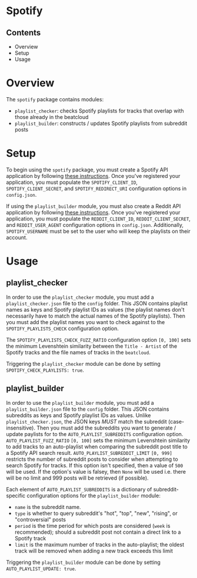 # Spotify

## Contents
* Overview
* Setup
* Usage

# Overview
The `spotify` package contains modules:
* `playlist_checker`: checks Spotify playlists for tracks that overlap with those already in the beatcloud
* `playlist_builder`: constructs / updates Spotify playlists from subreddit posts

# Setup
To begin using the `spotify` package, you must create a Spotify API application by following [these instructions](https://developer.spotify.com/documentation/web-api/quick-start/). Once you've registered your application, you must populate the `SPOTIFY_CLIENT_ID`, `SPOTIFY_CLIENT_SECRET`, and `SPOTIFY_REDIRECT_URI` configuration options in `config.json`.

If using the `playlist_builder` module, you must also create a Reddit API application by following [these instructions](https://rymur.github.io/setup). Once you've registered your application, you must populate the `REDDIT_CLIENT_ID`, `REDDIT_CLIENT_SECRET`, and `REDDIT_USER_AGENT` configuration options in `config.json`. Additionally, `SPOTIFY_USERNAME` must be set to the user who will keep the playlists on their account.

# Usage

## playlist_checker
In order to use the `playlist_checker` module, you must add a `playlist_checker.json` file to the `config` folder. This JSON contains playlist names as keys and Spotify playlist IDs as values (the playlist names don't necessarily have to match the actual names of the Spotify playlists). Then you must add the playlist names you want to check against to the `SPOTIFY_PLAYLISTS_CHECK` configuration option. 

The `SPOTIFY_PLAYLISTS_CHECK_FUZZ_RATIO` configuration option `[0, 100]` sets the minimum Levenshtein similarity between the `Title - Artist` of the Spotify tracks and the file names of tracks in the `beatcloud`.

Triggering the `playlist_checker` module can be done by setting `SPOTIFY_CHECK_PLAYLISTS: true`.

## playlist_builder
In order to use the `playlist_builder` module, you must add a `playlist_builder.json` file to the `config` folder. This JSON contains subreddits as keys and Spotify playlist IDs as values. Unlike `playlist_checker.json`, the JSON keys _MUST_ match the subreddit (case-insensitive). Then you must add the subreddits you want to generate / update paylists for to the `AUTO_PLAYLIST_SUBREDDITS` configuration option. `AUTO_PLAYLIST_FUZZ_RATIO` `[0, 100]` sets the minimum Levenshtein similarity to add tracks to an auto-playlist when comparing the subreddit post title to a Spotify API search result. `AUTO_PLAYLIST_SUBREDDIT_LIMIT` `[0, 999]` restricts the number of subreddit posts to consider when attempting to search Spotify for tracks. If this option isn't specified, then a value of `500` will be used. If the option's value is falsey, then `None` will be used i.e. there will be no limit and 999 posts will be retrieved (if possible). 

Each element of `AUTO_PLAYLIST_SUBREDDITS` is a dictionary of subreddit-specific configuration options for the `playlist_builder` module:
* `name` is the subreddit name.
* `type` is whether to query subreddit's "hot", "top", "new", "rising", or "controversial" posts
* `period` is the time period for which posts are considered (`week` is recommended); should a subreddit post not contain a direct link to a Spotify track
* `limit` is the maximum number of tracks in the auto-playlist; the oldest track will be removed when adding a new track exceeds this limit

Triggering the `playlist_builder` module can be done by setting `AUTO_PLAYLIST_UPDATE: true`.
